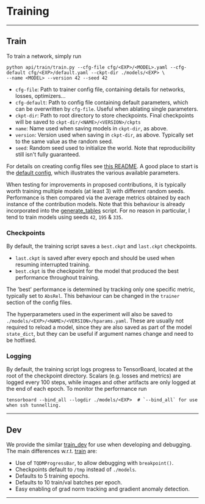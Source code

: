 # Training

---

## Train
To train a network, simply run

```shell
python api/train/train.py --cfg-file cfg/<EXP>/<MODEL>.yaml --cfg-default cfg/<EXP>/default.yaml --ckpt-dir ./models/<EXP> \
--name <MODEL> --version 42 --seed 42
```

- `cfg-file`: Path to trainer config file, containing details for networks, losses, optimizers...
- `cfg-default`: Path to config file containing default parameters, which can be overwritten by `cfg-file`. Useful when ablating single parameters.
- `ckpt-dir`: Path to root directory to store checkpoints. Final checkpoints will be saved to `ckpt-dir/<NAME>/<VERSION>/ckpts`
- `name`: Name used when saving models in `ckpt-dir`, as above. 
- `version`: Version used when saving in `ckpt-dir`, as above. Typically set to the same value as the random seed.
- `seed`: Random seed used to initialize the world. Note that reproducibility still isn't fully guaranteed.

For details on creating config files see [this README](../../src/README.md).
A good place to start is the [default config](../../cfg/default.yaml), which illustrates the various available parameters.

When testing for improvements in proposed contributions, it is typically worth training multiple models (at least 3) with different random seeds.
Performance is then compared via the average metrics obtained by each instance of the contribution models.
Note that this behaviour is already incorporated into the [generate_tables](../eval/generate_tables.py) script.
For no reason in particular, I tend to train models using seeds `42`, `195` & `335`. 

### Checkpoints
By default, the training script saves a `best.ckpt` and `last.ckpt` checkpoints.

- `last.ckpt` is saved after every epoch and should be used when resuming interrupted training. 
- `best.ckpt` is the checkpoint for the model that produced the best performance throughout training. 

The 'best' performance is determined by tracking only one specific metric, typically set to `AbsRel`.
This behaviour can be changed in the `trainer` section of the config files.

The hyperparameters used in the experiment will also be saved to `./models/<EXP>/<NAME>/<VERSION>/hparams.yaml`.
These are usually not required to reload a model, since they are also saved as part of the model `state_dict`, but they can be useful if argument names change and need to be hotfixed.

### Logging
By default, the training script logs progress to TensorBoard, located at the root of the checkpoint directory.
Scalars (e.g. losses and metrics) are logged every 100 steps, while images and other artifacts are only logged at the end of each epoch.
To monitor the performance run
```shell
tensorboard --bind_all --logdir ./models/<EXP>  # `--bind_all` for use when ssh tunnelling.
```

---

## Dev
We provide the similar [train_dev](./train_dev.py) for use when developing and debugging. 
The main differences w.r.t. [train](./train.py) are:

- Use of `TQDMProgressBar`, to allow debugging with `breakpoint()`.
- Checkpoints default to `/tmp` instead of `./models`.
- Defaults to 5 training epochs.
- Defaults to 10 train/val batches per epoch.
- Easy enabling of grad norm tracking and gradient anomaly detection.

---
